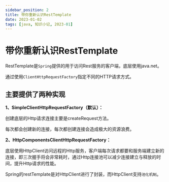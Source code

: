 ```yaml
---
sidebar_position: 2
title: 带你重新认识RestTemplate
date: 2023-01-02
tags: [java, 知识小记, 2023-01]
---
```


# 带你重新认识RestTemplate

RestTemplate是`Spring`提供的用于访问Rest服务的客户端，底层使用java.net。

通过使用`ClientHttpRequestFactory`指定不同的HTTP请求方式。

## 主要提供了两种实现

**1、SimpleClientHttpRequestFactory（默认）：**

创建底层的Http请求连接主要是createRequest方法。

每次都会创建新的连接，每次都创建连接会造成极大的资源浪费。

**2、HttpComponentsClientHttpRequestFactory：**

底层使用HttpClient访问远程的Http服务，客户端每次请求都要和服务端建立新的连接，即三次握手将会非常耗时，通过Http连接池可以减少连接建立与释放的时间，提升Http请求的性能。

Spring的restTemplate是对HttpClient进行了封装，而HttpClient支持`池化机制`。